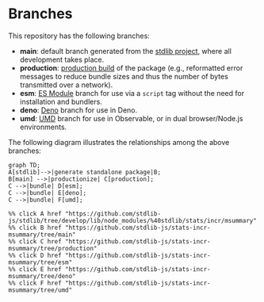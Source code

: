 <!--

@license Apache-2.0

Copyright (c) 2022 The Stdlib Authors.

Licensed under the Apache License, Version 2.0 (the "License");
you may not use this file except in compliance with the License.
You may obtain a copy of the License at

    http://www.apache.org/licenses/LICENSE-2.0

Unless required by applicable law or agreed to in writing, software
distributed under the License is distributed on an "AS IS" BASIS,
WITHOUT WARRANTIES OR CONDITIONS OF ANY KIND, either express or implied.
See the License for the specific language governing permissions and
limitations under the License.

-->

# Branches

This repository has the following branches:

-   **main**: default branch generated from the [stdlib project][stdlib-url], where all development takes place.
-   **production**: [production build][production-url] of the package (e.g., reformatted error messages to reduce bundle sizes and thus the number of bytes transmitted over a network).
-   **esm**: [ES Module][esm-url] branch for use via a `script` tag without the need for installation and bundlers.
-   **deno**: [Deno][deno-url] branch for use in Deno.
-   **umd**: [UMD][umd-url] branch for use in Observable, or in dual browser/Node.js environments.

The following diagram illustrates the relationships among the above branches:

```mermaid
graph TD;
A[stdlib]-->|generate standalone package|B;
B[main] -->|productionize| C[production];
C -->|bundle| D[esm];
C -->|bundle| E[deno];
C -->|bundle| F[umd];

%% click A href "https://github.com/stdlib-js/stdlib/tree/develop/lib/node_modules/%40stdlib/stats/incr/msummary"
%% click B href "https://github.com/stdlib-js/stats-incr-msummary/tree/main"
%% click C href "https://github.com/stdlib-js/stats-incr-msummary/tree/production"
%% click D href "https://github.com/stdlib-js/stats-incr-msummary/tree/esm"
%% click E href "https://github.com/stdlib-js/stats-incr-msummary/tree/deno"
%% click F href "https://github.com/stdlib-js/stats-incr-msummary/tree/umd"
```

[stdlib-url]: https://github.com/stdlib-js/stdlib/tree/develop/lib/node_modules/%40stdlib/stats/incr/msummary
[production-url]: https://github.com/stdlib-js/stats-incr-msummary/tree/production
[deno-url]: https://github.com/stdlib-js/stats-incr-msummary/tree/deno
[umd-url]: https://github.com/stdlib-js/stats-incr-msummary/tree/umd
[esm-url]: https://github.com/stdlib-js/stats-incr-msummary/tree/esm